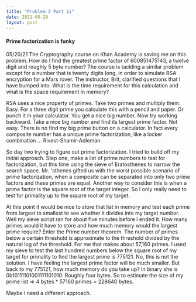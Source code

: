 ```yaml
---
title: "Problem 3 Part ii"
date: 2021-05-20
layout: post
---
```

#### Prime factorization is funky
05/20/21
The Cryptography course on Khan Academy is saving me on this problem. How do I find the greatest prime factor of 600851475143, a twelve digit and roughly 5 byte number? The course is tackling a similar problem except for a number that is twenty digits long, in order to simulate RSA encryption for a Mars rover. The instructor, Brit, clarified questions that I have bumped into. What is the time requirement for this calculation and what is the space requirement in memory?

RSA uses a nice property of primes. Take two primes and multiply them. Easy. For a three digit prime you calculate this with a pencil and paper. Or punch it in your calculator. You get a nice big number. Now try working backward. Take a nice big number and find its largest prime factor. Not easy. There is no find my big prime button on a calculator. In fact every composite number has a unique prime factorization, like a locker combination ... Rivest-Shamir-Adleman.

So day two trying to figure out prime factorization. I tried to build off my initial approach. Step one, make a list of prime numbers to test for factorization, but this time using the sieve of Eratosthenes to narrow the search space. Mr. 'sthenes gifted us with the worst possible scenario of prime factorization, when a composite can be separated into only two prime factors and these primes are equal. Another way to consider this is when a prime factor is the square root of the target integer. So I only really need to test for primality up to the square root of my target.

At this point it would be nice to store that list in memory and test each prime from largest to smallest to see whether it divides into my target number. Well my sieve script ran for about five minutes before I ended it. How many primes would it have to store and how much memory would the largest prime require? Enter the Prime number theorem. The number of primes below a certain threshold is approximate to the threshold divided by the natural log of the threshold. For me that makes about 57,160 primes. I used my sieve to test the last hundred numbers below the square root of my target for primality to find the largest prime is 775121. No, this is not the solution. I have feeling the largest prime factor will be much smaller. But back to my 775121, how much memory do you take up? In binary she is 0b10111101001111101010. Roughly four bytes. So to estimate the size of my prime list => 4 bytes * 57160 primes = 228640 bytes.

Maybe I need a different approach.